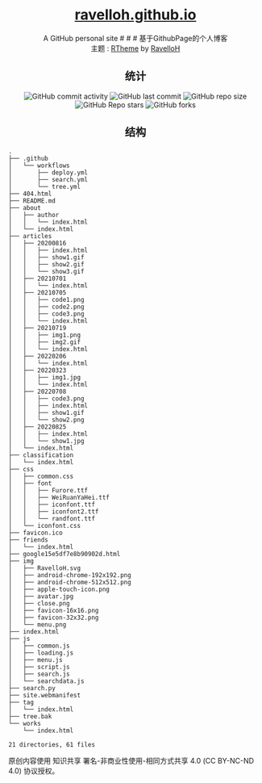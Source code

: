<div align="center">

# [ravelloh.github.io](https://ravelloh.github.io)
A GitHub personal site # # # 基于GithubPage的个人博客  
主题 : [RTheme](https://github.com/ravelloh/RTheme) by [RavelloH](https://github.com/ravelloh)
## 统计
![GitHub commit activity](https://img.shields.io/github/commit-activity/y/RavelloH/ravelloh.github.io?style=for-the-badge)
![GitHub last commit](https://img.shields.io/github/last-commit/RavelloH/ravelloh.github.io?style=for-the-badge)
![GitHub repo size](https://img.shields.io/github/repo-size/RavelloH/ravelloh.github.io?style=for-the-badge)
![GitHub Repo stars](https://img.shields.io/github/stars/RavelloH/ravelloh.github.io?style=for-the-badge)
![GitHub forks](https://img.shields.io/github/forks/RavelloH/ravelloh.github.io?style=for-the-badge)

## 结构
</div>

<!-- readme-tree start -->
```
.
├── .github
│   └── workflows
│       ├── deploy.yml
│       ├── search.yml
│       └── tree.yml
├── 404.html
├── README.md
├── about
│   ├── author
│   │   └── index.html
│   └── index.html
├── articles
│   ├── 20200816
│   │   ├── index.html
│   │   ├── show1.gif
│   │   ├── show2.gif
│   │   └── show3.gif
│   ├── 20210701
│   │   └── index.html
│   ├── 20210705
│   │   ├── code1.png
│   │   ├── code2.png
│   │   ├── code3.png
│   │   └── index.html
│   ├── 20210719
│   │   ├── img1.png
│   │   ├── img2.gif
│   │   └── index.html
│   ├── 20220206
│   │   └── index.html
│   ├── 20220323
│   │   ├── img1.jpg
│   │   └── index.html
│   ├── 20220708
│   │   ├── code3.png
│   │   ├── index.html
│   │   ├── show1.gif
│   │   └── show2.png
│   ├── 20220825
│   │   ├── index.html
│   │   └── show1.jpg
│   └── index.html
├── classification
│   └── index.html
├── css
│   ├── common.css
│   ├── font
│   │   ├── Furore.ttf
│   │   ├── WeiRuanYaHei.ttf
│   │   ├── iconfont.ttf
│   │   ├── iconfont2.ttf
│   │   └── randfont.ttf
│   └── iconfont.css
├── favicon.ico
├── friends
│   └── index.html
├── google15e5df7e8b90902d.html
├── img
│   ├── RavelloH.svg
│   ├── android-chrome-192x192.png
│   ├── android-chrome-512x512.png
│   ├── apple-touch-icon.png
│   ├── avatar.jpg
│   ├── close.png
│   ├── favicon-16x16.png
│   ├── favicon-32x32.png
│   └── menu.png
├── index.html
├── js
│   ├── common.js
│   ├── loading.js
│   ├── menu.js
│   ├── script.js
│   ├── search.js
│   └── searchdata.js
├── search.py
├── site.webmanifest
├── tag
│   └── index.html
├── tree.bak
└── works
    └── index.html

21 directories, 61 files
```
<!-- readme-tree end -->
原创内容使用 知识共享 署名-非商业性使用-相同方式共享 4.0 (CC BY-NC-ND 4.0) 协议授权。

